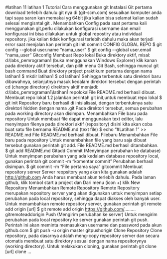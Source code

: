 #latihan 11
latihan 1
Tutorial Cara menggunakan git
Instalasi Git
pertama download terlebih dahulu git nya di (git-scm.com)
sesuaikan komputer anda tapi saya saran kan memakai yg 64bit jika kalian bisa
selamat kalian sudah selesai mengisntal git .
Menambahkan Config
pada saat pertama kali menggunakan git,perlu dilakukan konfigurasi username dan email
konfigurasi ini bisa dilakukan untuk global repostiry atau individual repository.
jika kalian tidak konfigurasi terlebih dahulu maka akan terjadi error saat menjalan kan perintah git init commit
CONFIG GLOBAL REPO $ git config --global user.name “nama_user” $ git config --global user.email “nama_user”
Gitconfig
Membuat Repo lokal
Buka direktory aktif, misal: d:\labs_pemrograman1 (buka menggunakan Windows Explorer)
klik kanan pada direktory aktif tersebut, dan pilih menu Git Bash, sehingga muncul git bash command
Buat direktory project praktikum pertama dengan nama latihan1
$ mkdir latihan1 $ cd latihan1
Sehingga terbentuk satu direktori baru dibawahnya, selanjutnya masuk kedalam direktori tersebut dengan perintah cd (change directory)
direktory aktif menjadi: d:\labs_pemrograman1\latihan1
repolokalFile README.md berhasil dibuat.
Membuat repo lokal 1.2
jalankan perintah git init,untuk membuat repo lokal
$ git init
Repository baru berhasil di inisialisasi, dengan terbentuknya satu direktori hidden dengan nama .git
Pada direktori tersebut, semua perubahan pada working directory akan disimpan.
Menambahkan File baru pada repository
Untuk membuat file dapat menggunakan text editor, lalu menyimpan filenya pada direktori aktif (repository)
disini kita akan coba buat satu file bernama README.md (text file)
$ echo “#Latihan 1” >> README.md
File README.md berhasil dibuat.
Filebaru
Menambahkan File baru pada repository
Untuk menambahkan file yang baru saja dibuat tersebut gunakan perintah git add.
File README.md berhasil ditambahkan.
$ git add README.md
Gitadd
Commit (Menyimpan perubahan ke database)
Untuk menyimpan perubahan yang ada kedalam database repository local, gunakan perintah git commit -m “komentar commit”
Perubahan berhasil disimpan.
$ git commit -m “File pertama saya”
gitcommit
Membuat repository server
Server reopsitory yang akan kita gunakan adalah http://github.com
Anda harus membuat akun terlebih dahulu.
Pada laman github, klik tombol start a project dan Dari menu (icon +) klik New Repository
Menambahkan Remote Repository
Remote Repository merupakan repository server yang akan digunakan untuk menyimpan setiap perubahan pada local repository, sehingga dapat diakses oleh banyak user.
Untuk menambahkan remote repository server, gunakan perintah git remote add origin [url]
$ git remote add origin https://github.com/.........
gitremoteaddorigin
Push (Mengirim perubahan ke server)
Untuk mengirim perubahan pada local repository ke server gunakan perintah git push.
Perintah ini akan meminta memasukkan username dan password pada akun github.com
$ git push -u origin master
gitpushorigin
Clone Repository
Clone repository, pada dasarnya adalah meng-copy repository server dan secara otomatis membuat satu direktory sesuai dengan nama repositorynya (working directory).
Untuk melakukan cloning, gunakan perintah git clone [url]
clone
...
